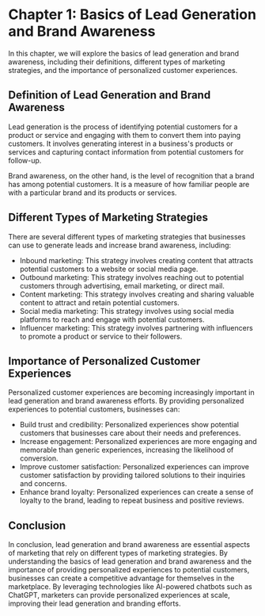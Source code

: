 Chapter 1: Basics of Lead Generation and Brand Awareness
========================================================

In this chapter, we will explore the basics of lead generation and brand awareness, including their definitions, different types of marketing strategies, and the importance of personalized customer experiences.

Definition of Lead Generation and Brand Awareness
-------------------------------------------------

Lead generation is the process of identifying potential customers for a product or service and engaging with them to convert them into paying customers. It involves generating interest in a business's products or services and capturing contact information from potential customers for follow-up.

Brand awareness, on the other hand, is the level of recognition that a brand has among potential customers. It is a measure of how familiar people are with a particular brand and its products or services.

Different Types of Marketing Strategies
---------------------------------------

There are several different types of marketing strategies that businesses can use to generate leads and increase brand awareness, including:

* Inbound marketing: This strategy involves creating content that attracts potential customers to a website or social media page.
* Outbound marketing: This strategy involves reaching out to potential customers through advertising, email marketing, or direct mail.
* Content marketing: This strategy involves creating and sharing valuable content to attract and retain potential customers.
* Social media marketing: This strategy involves using social media platforms to reach and engage with potential customers.
* Influencer marketing: This strategy involves partnering with influencers to promote a product or service to their followers.

Importance of Personalized Customer Experiences
-----------------------------------------------

Personalized customer experiences are becoming increasingly important in lead generation and brand awareness efforts. By providing personalized experiences to potential customers, businesses can:

* Build trust and credibility: Personalized experiences show potential customers that businesses care about their needs and preferences.
* Increase engagement: Personalized experiences are more engaging and memorable than generic experiences, increasing the likelihood of conversion.
* Improve customer satisfaction: Personalized experiences can improve customer satisfaction by providing tailored solutions to their inquiries and concerns.
* Enhance brand loyalty: Personalized experiences can create a sense of loyalty to the brand, leading to repeat business and positive reviews.

Conclusion
----------

In conclusion, lead generation and brand awareness are essential aspects of marketing that rely on different types of marketing strategies. By understanding the basics of lead generation and brand awareness and the importance of providing personalized experiences to potential customers, businesses can create a competitive advantage for themselves in the marketplace. By leveraging technologies like AI-powered chatbots such as ChatGPT, marketers can provide personalized experiences at scale, improving their lead generation and branding efforts.
